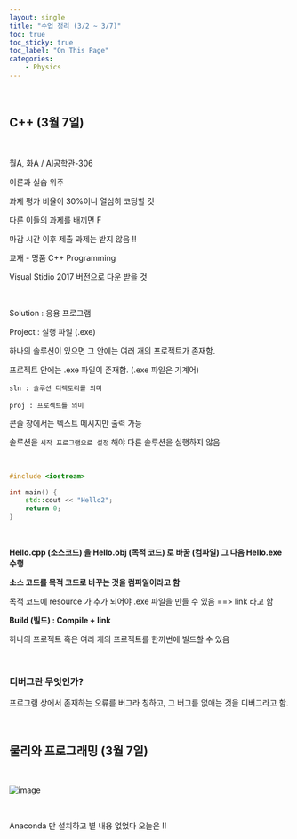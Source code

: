 ```yaml
---
layout: single
title: "수업 정리 (3/2 ~ 3/7)"
toc: true
toc_sticky: true
toc_label: "On This Page"
categories:
    - Physics
---
```


<br>

## C++ (3월 7일)

<br>

월A, 화A / AI공학관-306

이론과 실습 위주

과제 평가 비율이 30%이니 열심히 코딩할 것

다른 이들의 과제를 배끼면 F

마감 시간 이후 제출 과제는 받지 않음 !!

교재 - 명품 C++ Programming 

Visual Stidio 2017 버전으로 다운 받을 것

<br>

Solution : 응용 프로그램 

Project : 실행 파일 (.exe)

하나의 솔루션이 있으면 그 안에는 여러 개의 프로젝트가 존재함.

프로젝트 안에는 .exe 파일이 존재함. (.exe 파일은 기계어)

`sln : 솔루션 디렉토리를 의미`

`proj : 프로젝트를 의미`

콘솔 창에서는 텍스트 메시지만 출력 가능

솔루션을 `시작 프로그램으로 설정` 해야 다른 솔루션을 실행하지 않음

<br>

```cpp
#include <iostream>

int main() {
	std::cout << "Hello2";
	return 0;
}
```

<br>

**Hello.cpp (소스코드) 을 Hello.obj (목적 코드) 로 바꿈 (컴파일) 그 다음 Hello.exe 수행**

**소스 코드를 목적 코드로 바꾸는 것을 컴파일이라고 함**

목적 코드에 resource 가 추가 되어야 .exe 파일을 만들 수 있음 ==> link 라고 함

**Build (빌드) : Compile + link**

하나의 프로젝트 혹은 여러 개의 프로젝트를 한꺼번에 빌드할 수 있음

<br>

### 디버그란 무엇인가?

프로그램 상에서 존재하는 오류를 버그라 칭하고, 그 버그를 없애는 것을 디버그라고 함.

<br>

## 물리와 프로그래밍 (3월 7일)

<br>

![image](https://user-images.githubusercontent.com/96330958/157042903-708a6ebd-37d7-4a30-ab78-4d8da3cddf94.png)

<br>

Anaconda 만 설치하고 별 내용 없었다 오늘은 !!